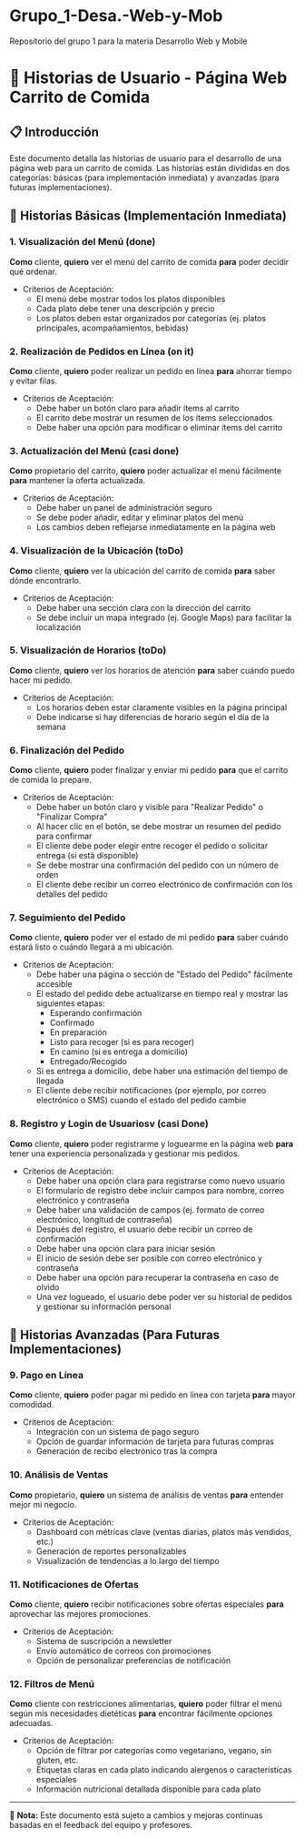 # Grupo_1-Desa.-Web-y-Mob
Repositorio del grupo 1 para la materia Desarrollo Web y Mobile

# 🌮 Historias de Usuario - Página Web Carrito de Comida

## 📋 Introducción

Este documento detalla las historias de usuario para el desarrollo de una página web para un carrito de comida. Las historias están divididas en dos categorías: básicas (para implementación inmediata) y avanzadas (para futuras implementaciones).

## 🔨 Historias Básicas (Implementación Inmediata)

### 1. Visualización del Menú (done)
**Como** cliente, **quiero** ver el menú del carrito de comida **para** poder decidir qué ordenar.
- Criterios de Aceptación:
  * El menú debe mostrar todos los platos disponibles
  * Cada plato debe tener una descripción y precio
  * Los platos deben estar organizados por categorías (ej. platos principales, acompañamientos, bebidas)

### 2. Realización de Pedidos en Línea (on it)
**Como** cliente, **quiero** poder realizar un pedido en línea **para** ahorrar tiempo y evitar filas.
- Criterios de Aceptación:
  * Debe haber un botón claro para añadir ítems al carrito
  * El carrito debe mostrar un resumen de los ítems seleccionados
  * Debe haber una opción para modificar o eliminar ítems del carrito

### 3. Actualización del Menú (casi done)
**Como** propietario del carrito, **quiero** poder actualizar el menú fácilmente **para** mantener la oferta actualizada.
- Criterios de Aceptación:
  * Debe haber un panel de administración seguro
  * Se debe poder añadir, editar y eliminar platos del menú
  * Los cambios deben reflejarse inmediatamente en la página web

### 4. Visualización de la Ubicación (toDo)
**Como** cliente, **quiero** ver la ubicación del carrito de comida **para** saber dónde encontrarlo.
- Criterios de Aceptación:
  * Debe haber una sección clara con la dirección del carrito
  * Se debe incluir un mapa integrado (ej. Google Maps) para facilitar la localización

### 5. Visualización de Horarios (toDo)
**Como** cliente, **quiero** ver los horarios de atención **para** saber cuándo puedo hacer mi pedido.
- Criterios de Aceptación:
  * Los horarios deben estar claramente visibles en la página principal
  * Debe indicarse si hay diferencias de horario según el día de la semana

### 6. Finalización del Pedido
**Como** cliente, **quiero** poder finalizar y enviar mi pedido **para** que el carrito de comida lo prepare.
- Criterios de Aceptación:
  * Debe haber un botón claro y visible para "Realizar Pedido" o "Finalizar Compra"
  * Al hacer clic en el botón, se debe mostrar un resumen del pedido para confirmar
  * El cliente debe poder elegir entre recoger el pedido o solicitar entrega (si está disponible)
  * Se debe mostrar una confirmación del pedido con un número de orden
  * El cliente debe recibir un correo electrónico de confirmación con los detalles del pedido

### 7. Seguimiento del Pedido
**Como** cliente, **quiero** poder ver el estado de mi pedido **para** saber cuándo estará listo o cuándo llegará a mi ubicación.
- Criterios de Aceptación:
  * Debe haber una página o sección de "Estado del Pedido" fácilmente accesible
  * El estado del pedido debe actualizarse en tiempo real y mostrar las siguientes etapas:
    - Esperando confirmación
    - Confirmado
    - En preparación
    - Listo para recoger (si es para recoger)
    - En camino (si es entrega a domicilio)
    - Entregado/Recogido
  * Si es entrega a domicilio, debe haber una estimación del tiempo de llegada
  * El cliente debe recibir notificaciones (por ejemplo, por correo electrónico o SMS) cuando el estado del pedido cambie

### 8. Registro y Login de Usuariosv (casi Done)
**Como** cliente, **quiero** poder registrarme y loguearme en la página web **para** tener una experiencia personalizada y gestionar mis pedidos.
- Criterios de Aceptación:
  * Debe haber una opción clara para registrarse como nuevo usuario
  * El formulario de registro debe incluir campos para nombre, correo electrónico y contraseña
  * Debe haber una validación de campos (ej. formato de correo electrónico, longitud de contraseña)
  * Después del registro, el usuario debe recibir un correo de confirmación
  * Debe haber una opción clara para iniciar sesión
  * El inicio de sesión debe ser posible con correo electrónico y contraseña
  * Debe haber una opción para recuperar la contraseña en caso de olvido
  * Una vez logueado, el usuario debe poder ver su historial de pedidos y gestionar su información personal

## 🚀 Historias Avanzadas (Para Futuras Implementaciones)

### 9. Pago en Línea
**Como** cliente, **quiero** poder pagar mi pedido en línea con tarjeta **para** mayor comodidad.
- Criterios de Aceptación:
  * Integración con un sistema de pago seguro
  * Opción de guardar información de tarjeta para futuras compras
  * Generación de recibo electrónico tras la compra
  
### 10. Análisis de Ventas
**Como** propietario, **quiero** un sistema de análisis de ventas **para** entender mejor mi negocio.
- Criterios de Aceptación:
  * Dashboard con métricas clave (ventas diarias, platos más vendidos, etc.)
  * Generación de reportes personalizables
  * Visualización de tendencias a lo largo del tiempo

### 11. Notificaciones de Ofertas
**Como** cliente, **quiero** recibir notificaciones sobre ofertas especiales **para** aprovechar las mejores promociones.
- Criterios de Aceptación:
  * Sistema de suscripción a newsletter
  * Envío automático de correos con promociones
  * Opción de personalizar preferencias de notificación

### 12. Filtros de Menú
**Como** cliente con restricciones alimentarias, **quiero** poder filtrar el menú según mis necesidades dietéticas **para** encontrar fácilmente opciones adecuadas.
- Criterios de Aceptación:
  * Opción de filtrar por categorías como vegetariano, vegano, sin gluten, etc.
  * Etiquetas claras en cada plato indicando alergenos o características especiales
  * Información nutricional detallada disponible para cada plato

---

📝 **Nota:** Este documento está sujeto a cambios y mejoras continuas basadas en el feedback del equipo y profesores.
